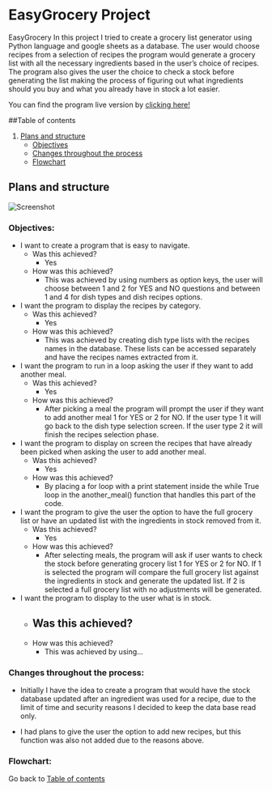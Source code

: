 # EasyGrocery Project

EasyGrocery
In this project I tried to create a grocery list generator using Python language and google sheets as a database. The user would choose recipes from a selection of recipes the program would generate a grocery list with all the necessary ingredients based in the user’s choice of recipes.
The program also gives the user the choice to check a stock before generating the list making the process of figuring out what ingredients should you buy and what you already have in stock a lot easier. 

You can find the program live version by [clicking here!]( https://easy-grocery-marcellomuy.herokuapp.com/)

##Table of contents
1. [Plans and structure](#plans-and-structure)
    - [Objectives](#objectives)
	- [Changes throughout the process](#changes-throughout-the-process)
    - [Flowchart](#flowchart)

## Plans and structure 

<img src="images/" alt="Screenshot">  

### Objectives:

- I want to create a program that is easy to navigate.
    - Was this achieved?
        - Yes
    - How was this achieved?
        - This was achieved by using numbers as option keys, the user will choose between 1 and 2 for YES and NO questions and between 1 and 4 for dish types and dish recipes options.
- I want the program to display the recipes by category.
    - Was this achieved?
        - Yes
    - How was this achieved?
        - This was achieved by creating dish type lists with the recipes names in the database. These lists can be accessed separately and have the recipes names extracted from it. 
- I want the program to run in a loop asking the user if they want to add another meal.
    - Was this achieved?
        - Yes
    - How was this achieved?
        - After picking a meal the program will prompt the user if they want to add another meal 1 for YES or 2 for NO. If the user type 1 it will go back to the dish type selection screen. If the user type 2 it will finish the recipes selection phase. 
- I want the program to display on screen the recipes that have already been picked when asking the user to add another meal.
    - Was this achieved?
        - Yes
    - How was this achieved?
        - By placing a for loop with a print statement inside the while True loop in the another_meal() function that handles this part of the code.
- I want the program to give the user the option to have the full grocery list or have an updated list with the ingredients in stock removed from it.
    - Was this achieved?
        - Yes
    - How was this achieved?
        - After selecting meals, the program will ask if user wants to check the stock before generating grocery list 1 for YES or 2 for NO. If 1 is selected the program will compare the full grocery list against the ingredients in stock and generate the updated list. If 2 is selected a full grocery list with no adjustments will be generated.
- I want the program to display to the user what is in stock.
    - Was this achieved?
        - 
    - How was this achieved?
        - This was achieved by using...


### Changes throughout the process:

- Initially I have the idea to create a program that would have the stock database updated after an ingredient was used for a recipe, due to the limit of time and security reasons I decided to keep the data base read only.

- I had plans to give the user the option to add new recipes, but this function was also not added due to the reasons above.

### Flowchart:


Go back to [Table of contents](#table-of-contents)
